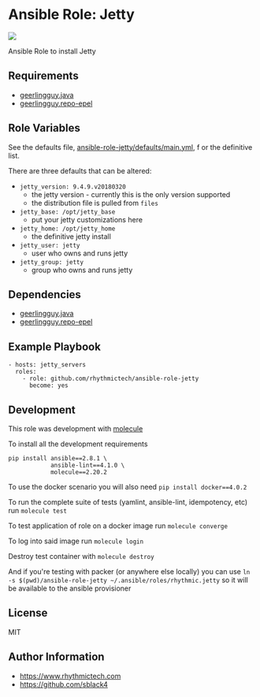 # Ansible Role: Jetty
![](https://github.com/rhythmictech/ansible-role-jetty/workflows/Molecule%20Test/badge.svg)

Ansible Role to install Jetty 

## Requirements
- [geerlingguy.java](https://github.com/geerlingguy/ansible-role-java)
- [geerlingguy.repo-epel](https://github.com/geerlingguy/ansible-role-repo-epel)

## Role Variables 
See the defaults file, [ansible-role-jetty/defaults/main.yml](ansible-role-jetty/defaults/main.yml), f
or the definitive list. 

There are three defaults that can be altered:
- `jetty_version: 9.4.9.v20180320`
    - the jetty version - currently this is the only version supported
    - the distribution file is pulled from `files`
- `jetty_base: /opt/jetty_base`
    - put your jetty customizations here
- `jetty_home: /opt/jetty_home`
    - the definitive jetty install
- `jetty_user: jetty`
    - user who owns and runs jetty
- `jetty_group: jetty`
    - group who owns and runs jetty

## Dependencies 
- [geerlingguy.java](https://github.com/geerlingguy/ansible-role-java)
- [geerlingguy.repo-epel](https://github.com/geerlingguy/ansible-role-repo-epel)

## Example Playbook 

```
- hosts: jetty_servers
  roles:
    - role: github.com/rhythmictech/ansible-role-jetty
      become: yes
```

## Development 
This role was development with [molecule](https://molecule.readthedocs.io/en/stable/getting-started.html)

To install all the development requirements
```
pip install ansible==2.8.1 \
            ansible-lint==4.1.0 \
            molecule==2.20.2 
```
To use the docker scenario you will also need `pip install docker==4.0.2`

To run the complete suite of tests (yamlint, ansible-lint, idempotency, etc) run `molecule test`

To test application of role on a docker image run `molecule converge`

To log into said image run `molecule login`

Destroy test container with `molecule destroy`

And if you're testing with packer (or anywhere else locally) you can use 
`ln -s $(pwd)/ansible-role-jetty ~/.ansible/roles/rhythmic.jetty` so it will be available to the ansible provisioner

## License 
MIT 

## Author Information
- https://www.rhythmictech.com
- https://github.com/sblack4
